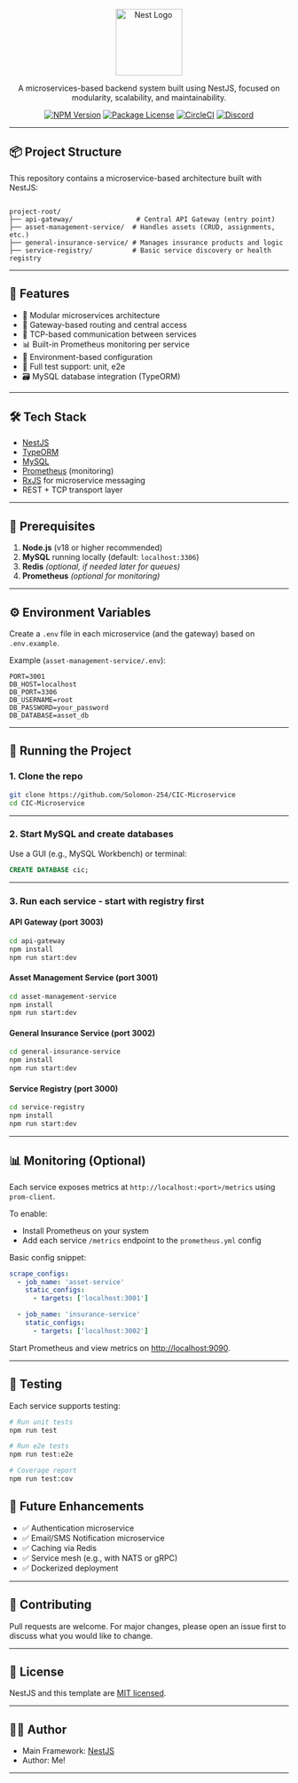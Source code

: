 <p align="center">
  <a href="http://nestjs.com/" target="blank"><img src="https://nestjs.com/img/logo-small.svg" width="120" alt="Nest Logo" /></a>
</p>

<p align="center">A microservices-based backend system built using NestJS, focused on modularity, scalability, and maintainability.</p>

<p align="center">
  <a href="https://www.npmjs.com/~nestjscore" target="_blank"><img src="https://img.shields.io/npm/v/@nestjs/core.svg" alt="NPM Version" /></a>
  <a href="https://www.npmjs.com/~nestjscore" target="_blank"><img src="https://img.shields.io/npm/l/@nestjs/core.svg" alt="Package License" /></a>
  <a href="https://circleci.com/gh/nestjs/nest" target="_blank"><img src="https://img.shields.io/circleci/build/github/nestjs/nest/master" alt="CircleCI" /></a>
  <a href="https://discord.gg/G7Qnnhy" target="_blank"><img src="https://img.shields.io/badge/discord-online-brightgreen.svg" alt="Discord"/></a>
</p>

---

## 📦 Project Structure

This repository contains a microservice-based architecture built with NestJS:

```

project-root/
├── api-gateway/                # Central API Gateway (entry point)
├── asset-management-service/  # Handles assets (CRUD, assignments, etc.)
├── general-insurance-service/ # Manages insurance products and logic
├── service-registry/          # Basic service discovery or health registry
````

---

## 🚀 Features

- 🧱 Modular microservices architecture
- 🚪 Gateway-based routing and central access
- 📡 TCP-based communication between services
- 📊 Built-in Prometheus monitoring per service
- 🔐 Environment-based configuration
- 🧪 Full test support: unit, e2e
- 🗃️ MySQL database integration (TypeORM)

---

## 🛠️ Tech Stack

- [NestJS](https://nestjs.com/)
- [TypeORM](https://typeorm.io/)
- [MySQL](https://www.mysql.com/)
- [Prometheus](https://prometheus.io/) (monitoring)
- [RxJS](https://rxjs.dev/) for microservice messaging
- REST + TCP transport layer

---

## 🧰 Prerequisites

1. **Node.js** (v18 or higher recommended)
2. **MySQL** running locally (default: `localhost:3306`)
3. **Redis** *(optional, if needed later for queues)*
4. **Prometheus** *(optional for monitoring)*

---

## ⚙️ Environment Variables

Create a `.env` file in each microservice (and the gateway) based on `.env.example`.

Example (`asset-management-service/.env`):

```env
PORT=3001
DB_HOST=localhost
DB_PORT=3306
DB_USERNAME=root
DB_PASSWORD=your_password
DB_DATABASE=asset_db
````

---

## 🧪 Running the Project

### 1. Clone the repo

```bash
git clone https://github.com/Solomon-254/CIC-Microservice
cd CIC-Microservice
```

---

### 2. Start MySQL and create databases

Use a GUI (e.g., MySQL Workbench) or terminal:

```sql
CREATE DATABASE cic;
```

---

### 3. Run each service - start with registry first

#### API Gateway (port 3003)

```bash
cd api-gateway
npm install
npm run start:dev
```

#### Asset Management Service (port 3001)

```bash
cd asset-management-service
npm install
npm run start:dev
```

#### General Insurance Service (port 3002)

```bash
cd general-insurance-service
npm install
npm run start:dev
```

#### Service Registry (port 3000)

```bash
cd service-registry
npm install
npm run start:dev
```

---

## 📊 Monitoring (Optional)

Each service exposes metrics at `http://localhost:<port>/metrics` using `prom-client`.

To enable:

* Install Prometheus on your system
* Add each service `/metrics` endpoint to the `prometheus.yml` config

Basic config snippet:

```yaml
scrape_configs:
  - job_name: 'asset-service'
    static_configs:
      - targets: ['localhost:3001']

  - job_name: 'insurance-service'
    static_configs:
      - targets: ['localhost:3002']
```

Start Prometheus and view metrics on [http://localhost:9090](http://localhost:9090).

---

## 🧪 Testing

Each service supports testing:

```bash
# Run unit tests
npm run test

# Run e2e tests
npm run test:e2e

# Coverage report
npm run test:cov
```

## 🧩 Future Enhancements

* ✅ Authentication microservice
* ✅ Email/SMS Notification microservice
* ✅ Caching via Redis
* ✅ Service mesh (e.g., with NATS or gRPC)
* ✅ Dockerized deployment

---

## 🤝 Contributing

Pull requests are welcome. For major changes, please open an issue first to discuss what you would like to change.

---

## 📄 License

NestJS and this template are [MIT licensed](https://github.com/nestjs/nest/blob/master/LICENSE).

---

## 👨‍💻 Author

* Main Framework: [NestJS](https://nestjs.com/)
* Author: Me!


---

 
